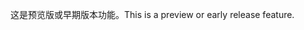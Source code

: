 <span data-ttu-id="bc364-101">这是预览版或早期版本功能。</span><span class="sxs-lookup"><span data-stu-id="bc364-101">This is a preview or early release feature.</span></span>